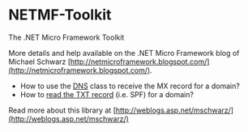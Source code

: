 # NETMF-Toolkit

The .NET Micro Framework Toolkit

More details and help available on the .NET Micro Framework blog of Michael Schwarz [http://netmicroframework.blogspot.com/](http://netmicroframework.blogspot.com/).

* How to use the [DNS](DNS) class to receive the MX record for a domain?
* How to [read the TXT record](read-the-TXT-record) (i.e. SPF) for a domain?

Read more about this library at [http://weblogs.asp.net/mschwarz/](http://weblogs.asp.net/mschwarz/)
